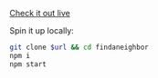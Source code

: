 [Check it out live](https://findaneighbor.now.sh)

Spin it up locally:

```sh
git clone $url && cd findaneighbor
npm i
npm start
```